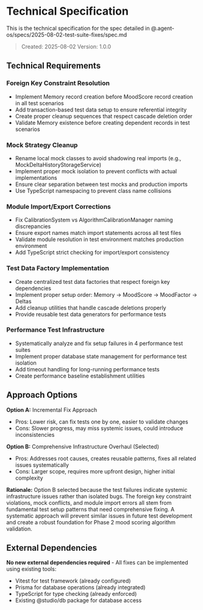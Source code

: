# Technical Specification

This is the technical specification for the spec detailed in @.agent-os/specs/2025-08-02-test-suite-fixes/spec.md

> Created: 2025-08-02
> Version: 1.0.0

## Technical Requirements

### Foreign Key Constraint Resolution

- Implement Memory record creation before MoodScore record creation in all test scenarios
- Add transaction-based test data setup to ensure referential integrity
- Create proper cleanup sequences that respect cascade deletion order
- Validate Memory existence before creating dependent records in test scenarios

### Mock Strategy Cleanup

- Rename local mock classes to avoid shadowing real imports (e.g., MockDeltaHistoryStorageService)
- Implement proper mock isolation to prevent conflicts with actual implementations
- Ensure clear separation between test mocks and production imports
- Use TypeScript namespacing to prevent class name collisions

### Module Import/Export Corrections

- Fix CalibrationSystem vs AlgorithmCalibrationManager naming discrepancies
- Ensure export names match import statements across all test files
- Validate module resolution in test environment matches production environment
- Add TypeScript strict checking for import/export consistency

### Test Data Factory Implementation

- Create centralized test data factories that respect foreign key dependencies
- Implement proper setup order: Memory → MoodScore → MoodFactor → Deltas
- Add cleanup utilities that handle cascade deletions properly
- Provide reusable test data generators for performance tests

### Performance Test Infrastructure

- Systematically analyze and fix setup failures in 4 performance test suites
- Implement proper database state management for performance test isolation
- Add timeout handling for long-running performance tests
- Create performance baseline establishment utilities

## Approach Options

**Option A:** Incremental Fix Approach

- Pros: Lower risk, can fix tests one by one, easier to validate changes
- Cons: Slower progress, may miss systemic issues, could introduce inconsistencies

**Option B:** Comprehensive Infrastructure Overhaul (Selected)

- Pros: Addresses root causes, creates reusable patterns, fixes all related issues systematically
- Cons: Larger scope, requires more upfront design, higher initial complexity

**Rationale:** Option B selected because the test failures indicate systemic infrastructure issues rather than isolated bugs. The foreign key constraint violations, mock conflicts, and module import errors all stem from fundamental test setup patterns that need comprehensive fixing. A systematic approach will prevent similar issues in future test development and create a robust foundation for Phase 2 mood scoring algorithm validation.

## External Dependencies

**No new external dependencies required** - All fixes can be implemented using existing tools:

- Vitest for test framework (already configured)
- Prisma for database operations (already integrated)
- TypeScript for type checking (already enforced)
- Existing @studio/db package for database access
